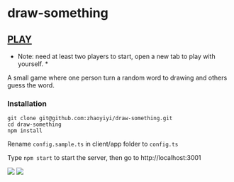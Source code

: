 # draw-something
## [PLAY](http://draw-something.yizhao.me)
* Note: need at least two players to start, open a new tab to play with yourself. *

A small game where one person turn a random word to drawing and others guess the word.

### Installation

```
git clone git@github.com:zhaoyiyi/draw-something.git
cd draw-something
npm install
```
Rename `config.sample.ts` in client/app folder to `config.ts`

Type `npm start` to start the server, then go to http://localhost:3001

<img src="https://raw.githubusercontent.com/zhaoyiyi/draw-something/master/screenshots/play.gif">
<img src="https://raw.githubusercontent.com/zhaoyiyi/draw-something/master/screenshots/ds3.png">

